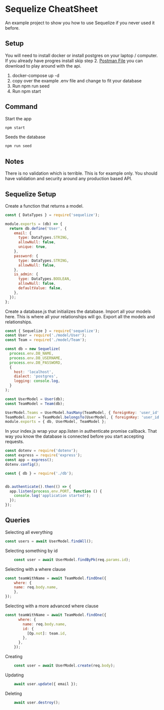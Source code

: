 # Sequelize CheatSheet

An example project to show you how to use Sequelize if you never used it before.

## Setup

You will need to install docker or install postgres on your laptop / computer.  If you already have progres install skip step 2. [Postman File](./postman-collection.json) you can download to play around with the api.

1. docker-compose up -d
2. copy over the example .env file and change to fit your database
3. Run npm run seed
4. Run npm start

## Command

Start the app

```bash
npm start
```
Seeds the database

```bash
npm run seed
```

## Notes

There is no validation which is terrible.  This is for example only.  You should have validation and security around any production based API.

## Sequelize Setup

Create a function that returns a model.

```js
const { DataTypes } = require('sequelize');

module.exports = (db) => {
  return db.define('User', {
    email: {
      type: DataTypes.STRING,
      allowNull: false,
      unique: true,
    },
    password: {
      type: DataTypes.STRING,
      allowNull: false,
    },
    is_admin: {
      type: DataTypes.BOOLEAN,
      allowNull: false,
      defaultValue: false,
    },
  });
};
```

Create a database.js that initializes the database.  Import all your models here.  This is where all your relationships will go.  Export all the models and relationships.

```js
const { Sequelize } = require('sequelize');
const User = require('./model/User');
const Team = require('./model/Team');

const db = new Sequelize(
  process.env.DB_NAME,
  process.env.DB_USERNAME,
  process.env.DB_PASSWORD,
  {
    host: 'localhost',
    dialect: 'postgres',
    logging: console.log,
  }
);

const UserModel = User(db);
const TeamModel = Team(db);

UserModel.Teams = UserModel.hasMany(TeamModel, { foreignKey: 'user_id' });
TeamModel.User = TeamModel.belongsTo(UserModel, { foreignKey: 'user_id' });
module.exports = { db, UserModel, TeamModel };

```

In your index.js wrap your app.listen in authenticate promise callback.  That way you know the database is connected before you start accepting requests.

```js
const dotenv = require('dotenv');
const express = require('express');
const app = express();
dotenv.config();

const { db } = require('./db');


db.authenticate().then(() => {
  app.listen(process.env.PORT, function () {
    console.log('application started');
  });
});
```

## Queries

Selecting all everything

```js
const users = await UserModel.findAll();
```

Selecting something by id

```js
    const user = await UserModel.findByPk(req.params.id);
```

Selecting with a where clause

```js
const teamWithName = await TeamModel.findOne({
    where: {
    name: req.body.name,
    },
});
```

Selecting with a more advanced where clause

```js
const teamWithName = await TeamModel.findOne({
      where: {
        name: req.body.name,
        id: {
          [Op.not]: team.id,
        },
      },
    });
```

Creating 

```js
    const user = await UserModel.create(req.body);
```

Updating

```js
    await user.update({ email });
```

Deleting

```js
    await user.destroy();
```